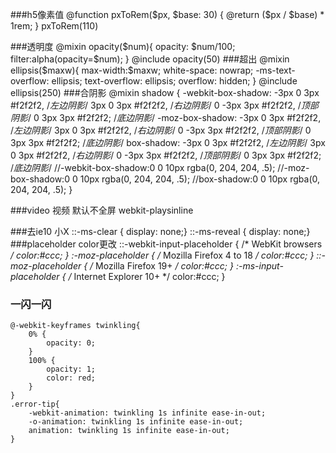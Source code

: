 ###h5像素值
    @function pxToRem($px, $base: 30) {
      @return ($px / $base) * 1rem;
    }
    pxToRem(110)

###透明度
    @mixin opacity($num){
        opacity: $num/100;
        filter:alpha(opacity=$num);
    }
    @include opacity(50)
###超出
    @mixin ellipsis($maxw){
        max-width:$maxw;
        white-space: nowrap;
        -ms-text-overflow: ellipsis;
        text-overflow: ellipsis;
        overflow: hidden;
    }
    @include ellipsis(250)
###合阴影
    @mixin shadow {
      -webkit-box-shadow: -3px 0 3px #f2f2f2, /*左边阴影*/  3px 0 3px #f2f2f2, /*右边阴影*/  0 -3px 3px #f2f2f2, /*顶部阴影*/ 0 3px 3px #f2f2f2; /*底边阴影*/
      -moz-box-shadow: -3px 0 3px #f2f2f2, /*左边阴影*/  3px 0 3px #f2f2f2, /*右边阴影*/  0 -3px 3px #f2f2f2, /*顶部阴影*/ 0 3px 3px #f2f2f2; /*底边阴影*/
      box-shadow: -3px 0 3px #f2f2f2, /*左边阴影*/  3px 0 3px #f2f2f2, /*右边阴影*/  0 -3px 3px #f2f2f2, /*顶部阴影*/ 0 3px 3px #f2f2f2; /*底边阴影*/
      //-webkit-box-shadow:0 0 10px rgba(0, 204, 204, .5);
      //-moz-box-shadow:0 0 10px rgba(0, 204, 204, .5);
      //box-shadow:0 0 10px rgba(0, 204, 204, .5);
    }

###video 视频 默认不全屏
    webkit-playsinline


###去ie10 小X
    ::-ms-clear { display: none;}
    ::-ms-reveal { display: none;}
###placeholder color更改
    ::-webkit-input-placeholder { /* WebKit browsers */
        color:#ccc;
    }
    :-moz-placeholder { /* Mozilla Firefox 4 to 18 */
        color:#ccc;
    }
    ::-moz-placeholder { /* Mozilla Firefox 19+ */
        color:#ccc;
    }
    :-ms-input-placeholder { /* Internet Explorer 10+ */
        color:#ccc;
    }
### 一闪一闪
    @-webkit-keyframes twinkling{
        0% {
            opacity: 0;
        }
        100% {
            opacity: 1;
            color: red;
        }
    }
    .error-tip{
        -webkit-animation: twinkling 1s infinite ease-in-out;
        -o-animation: twinkling 1s infinite ease-in-out;
        animation: twinkling 1s infinite ease-in-out;
    }

